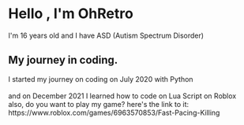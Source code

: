 <h1 align="left">Hello , I'm OhRetro</h1>
I'm 16 years old and I have ASD (Autism Spectrum Disorder)

<h2 align="left">My journey in coding.</h2>
I started my journey on coding on July 2020 with Python<br/><br/>
and on December 2021 I learned how to code on Lua Script on Roblox<br/>
also, do you want to play my game? here's the link to it:<br/>
https://www.roblox.com/games/6963570853/Fast-Pacing-Killing<br/><br/>
